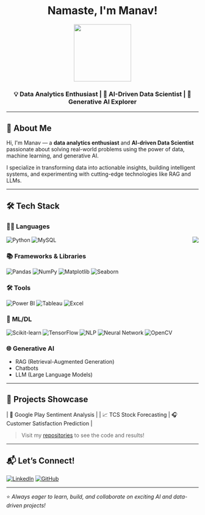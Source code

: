 <h1 align="center"> Namaste, I'm Manav!</h1>
<p align="center">
  <img src="https://media2.giphy.com/media/v1.Y2lkPTc5MGI3NjExdGNjc2h3MHp4Y2pwMW5sMmcxZzBpbHB5YnF0YWdrOGI1eWowZDg1dCZlcD12MV9pbnRlcm5hbF9naWZfYnlfaWQmY3Q9Zw/VDMHgvx8N9U7UUlczQ/giphy.gif" width="150"/>
</p>

<h3 align="center">💡 Data Analytics Enthusiast | 🤖 AI-Driven Data Scientist | 🧠 Generative AI Explorer</h3>

---

## 🚀 About Me

Hi, I'm Manav — a **data analytics enthusiast** and **AI-driven Data Scientist** passionate about solving real-world problems using the power of data, machine learning, and generative AI.

I specialize in transforming data into actionable insights, building intelligent systems, and experimenting with cutting-edge technologies like RAG and LLMs.

---

## 🛠️ Tech Stack

### 🧑‍💻 **Languages**
![Python](https://img.shields.io/badge/Python-3776AB?style=for-the-badge&logo=python&logoColor=white)
![MySQL](https://img.shields.io/badge/MySQL-005C84?style=for-the-badge&logo=mysql&logoColor=white)
<img src="https://media1.giphy.com/media/v1.Y2lkPTc5MGI3NjExdnM0dTFnY2g2YWluZWFtcDF1dWw5bXBmN2J5ZnA2b20ybmRoZmNzZSZlcD12MV9pbnRlcm5hbF9naWZfYnlfaWQmY3Q9Zw/AdtB8TtizElk0OrRGR/giphy.gif" align="right" />

### 📚 **Frameworks & Libraries**
![Pandas](https://img.shields.io/badge/Pandas-150458?style=for-the-badge&logo=pandas&logoColor=white)
![NumPy](https://img.shields.io/badge/NumPy-013243?style=for-the-badge&logo=numpy&logoColor=white)
![Matplotlib](https://img.shields.io/badge/Matplotlib-11557c?style=for-the-badge&logo=matplotlib&logoColor=white)
![Seaborn](https://img.shields.io/badge/Seaborn-00CED1?style=for-the-badge)

### 🛠️ **Tools**
![Power BI](https://img.shields.io/badge/Power%20BI-F2C811?style=for-the-badge&logo=powerbi&logoColor=black)
![Tableau](https://img.shields.io/badge/Tableau-E97627?style=for-the-badge&logo=tableau&logoColor=white)
![Excel](https://img.shields.io/badge/Excel-217346?style=for-the-badge&logo=microsoft-excel&logoColor=white)

### 🤖 **ML/DL**
![Scikit-learn](https://img.shields.io/badge/Scikit--learn-F7931E?style=for-the-badge&logo=scikit-learn&logoColor=white)
![TensorFlow](https://img.shields.io/badge/TensorFlow-FF6F00?style=for-the-badge&logo=tensorflow&logoColor=white)
![NLP](https://img.shields.io/badge/NLP-8E44AD?style=for-the-badge&logo=openai&logoColor=white)
![Neural Network](https://img.shields.io/badge/Neural%20Network-1E1E1E?style=for-the-badge&logo=ai&logoColor=white)
![OpenCV](https://img.shields.io/badge/OpenCV-5C3EE8?style=for-the-badge&logo=opencv&logoColor=white)

### 🌐 **Generative AI**
- RAG (Retrieval-Augmented Generation)
- Chatbots
- LLM (Large Language Models)

---

## 📸 Projects Showcase

| 📱 Google Play Sentiment Analysis | | 📈 TCS Stock Forecasting | 🎧 Customer Satisfaction Prediction |


> Visit my [repositories](https://github.com/ManavKumar5?tab=repositories) to see the code and results!

---

## 📬 Let’s Connect!

[![LinkedIn](https://img.shields.io/badge/LinkedIn-blue?style=for-the-badge&logo=linkedin&logoColor=white)](https://www.linkedin.com/in/kumarmannavv/)
[![GitHub](https://img.shields.io/badge/GitHub-black?style=for-the-badge&logo=github&logoColor=white)](https://github.com/ManavKumar5)

---

⭐️ *Always eager to learn, build, and collaborate on exciting AI and data-driven projects!*
